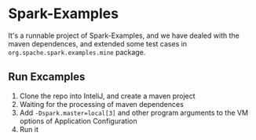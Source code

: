 # Spark-Examples
It's a runnable project of Spark-Examples, and we have dealed with the maven dependences, and extended some test cases in ```org.spache.spark.examples.mine``` package.

## Run Excamples
1. Clone the repo into InteliJ, and create a maven project
2. Waiting for the processing of maven dependences
3. Add ```-Dspark.master=local[3]``` and other program arguments to the VM options of Application Configuration
4. Run it
